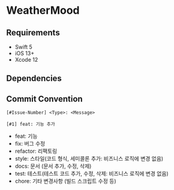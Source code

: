 # WeatherMood

## Requirements

- Swift 5
- iOS 13+
- Xcode 12

## Dependencies

## Commit Convention

```
[#Issue-Number] <Type>: <Message>
```

```
[#1] feat: 기능 추가
```

- feat: 기능
- fix: 버그 수정
- refactor: 리팩토링
- style: 스타일(코드 형식, 세미콜론 추가: 비즈니스 로직에 변경 없음)
- docs: 문서 (문서 추가, 수정, 삭제)
- test: 테스트(테스트 코드 추가, 수정, 삭제: 비즈니스 로직에 변경 없음)
- chore: 기타 변경사항 (빌드 스크립트 수정 등)